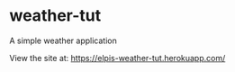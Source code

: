 # weather-tut


A simple weather application

View the site at:
https://elpis-weather-tut.herokuapp.com/
